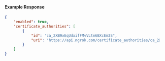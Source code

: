 <!-- Code generated for API Clients. DO NOT EDIT. -->

#### Example Response

```json
{
	"enabled": true,
	"certificate_authorities": [
		{
			"id": "ca_2XB9xEqUdxifFMvVLtn6BXcEm2S",
			"uri": "https://api.ngrok.com/certificate_authorities/ca_2XB9xEqUdxifFMvVLtn6BXcEm2S"
		}
	]
}
```
